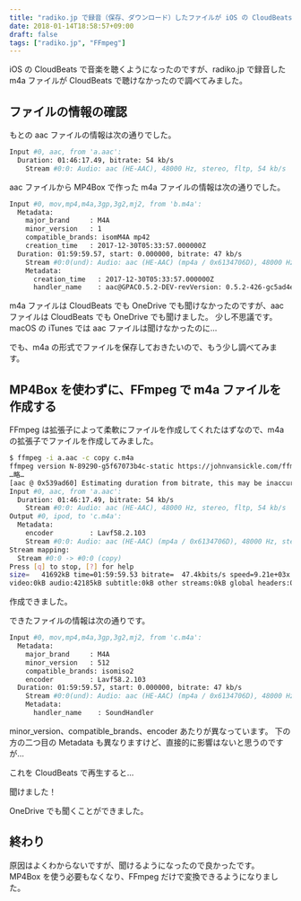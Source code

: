 ```yaml
---
title: "radiko.jp で録音（保存、ダウンロード）したファイルが iOS の CloudBeats や OneDrive で聞けない"
date: 2018-01-14T18:58:57+09:00
draft: false
tags: ["radiko.jp", "FFmpeg"]
---
```


iOS の CloudBeats で音楽を聴くようになったのですが、radiko.jp で録音した m4a ファイルが CloudBeats で聴けなかったので調べてみました。

<!--more-->

## ファイルの情報の確認

もとの aac ファイルの情報は次の通りでした。

```bash
Input #0, aac, from 'a.aac':
  Duration: 01:46:17.49, bitrate: 54 kb/s
    Stream #0:0: Audio: aac (HE-AAC), 48000 Hz, stereo, fltp, 54 kb/s
```

aac ファイルから MP4Box で作った m4a ファイルの情報は次の通りでした。

```bash
Input #0, mov,mp4,m4a,3gp,3g2,mj2, from 'b.m4a':
  Metadata:
    major_brand     : M4A
    minor_version   : 1
    compatible_brands: isomM4A mp42
    creation_time   : 2017-12-30T05:33:57.000000Z
  Duration: 01:59:59.57, start: 0.000000, bitrate: 47 kb/s
    Stream #0:0(und): Audio: aac (HE-AAC) (mp4a / 0x6134706D), 48000 Hz, stereo, fltp, 46 kb/s (default)
    Metadata:
      creation_time   : 2017-12-30T05:33:57.000000Z
      handler_name    : aac@GPAC0.5.2-DEV-revVersion: 0.5.2-426-gc5ad4e4+dfsg5-1build1
```

m4a ファイルは CloudBeats でも OneDrive でも聞けなかったのですが、aac ファイルは CloudBeats でも OneDrive でも聞けました。
少し不思議です。
macOS の iTunes では aac ファイルは聞けなかったのに…

でも、m4a の形式でファイルを保存しておきたいので、もう少し調べてみます。

## MP4Box を使わずに、FFmpeg で m4a ファイルを作成する

FFmpeg は拡張子によって柔軟にファイルを作成してくれたはずなので、m4a の拡張子でファイルを作成してみました。

```bash
$ ffmpeg -i a.aac -c copy c.m4a
ffmpeg version N-89290-g5f67073b4c-static https://johnvansickle.com/ffmpeg/  Copyright (c) 2000-2017 the FFmpeg developers
…略…
[aac @ 0x539ad60] Estimating duration from bitrate, this may be inaccurate
Input #0, aac, from 'a.aac':
  Duration: 01:46:17.49, bitrate: 54 kb/s
    Stream #0:0: Audio: aac (HE-AAC), 48000 Hz, stereo, fltp, 54 kb/s
Output #0, ipod, to 'c.m4a':
  Metadata:
    encoder         : Lavf58.2.103
    Stream #0:0: Audio: aac (HE-AAC) (mp4a / 0x6134706D), 48000 Hz, stereo, fltp, 54 kb/s
Stream mapping:
  Stream #0:0 -> #0:0 (copy)
Press [q] to stop, [?] for help
size=   41692kB time=01:59:59.53 bitrate=  47.4kbits/s speed=9.21e+03x
video:0kB audio:42185kB subtitle:0kB other streams:0kB global headers:0kB muxing overhead: unknown
```

作成できました。

できたファイルの情報は次の通りです。

```bash
Input #0, mov,mp4,m4a,3gp,3g2,mj2, from 'c.m4a':
  Metadata:
    major_brand     : M4A
    minor_version   : 512
    compatible_brands: isomiso2
    encoder         : Lavf58.2.103
  Duration: 01:59:59.57, start: 0.000000, bitrate: 47 kb/s
    Stream #0:0(und): Audio: aac (HE-AAC) (mp4a / 0x6134706D), 48000 Hz, stereo, fltp, 46 kb/s (default)
    Metadata:
      handler_name    : SoundHandler
```

minor_version、compatible_brands、encoder あたりが異なっています。
下の方の二つ目の Metadata も異なりますけど、直接的に影響はないと思うのですが…

これを CloudBeats で再生すると…

聞けました！

OneDrive でも聞くことができました。

## 終わり

原因はよくわからないですが、聞けるようになったので良かったです。
MP4Box を使う必要もなくなり、FFmpeg だけで変換できるようになりました。
